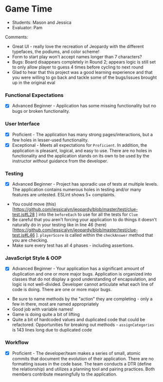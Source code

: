 # Game Time
* Students: Mason and Jessica
* Evaluator: Pam

Comments:
* Great UI - really love the recreation of Jeopardy with the different typefaces, the podiums, and color scheme! 
* Form to start play won't accept names longer than 7 characters?
* Bugs: Board disappears completely in Round 2; appears logic is still set to only allow player to guess 4 times before cycling to next round
* Glad to hear that this project was a good learning experience and that you were willing to go back and tackle some of the bugs/issues brought up in the original eval

### Functional Expectations

* [x] Advanced Beginner - Application has some missing functionality but no bugs or broken functionality.

### User Interface

* [x] Proficient - The application has many strong pages/interactions, but a few holes in lesser-used functionality.
* [x] Exceptional -  Meets all expectations for `Proficient`. In addition, the application is pleasant, logical, and easy to use. There are no holes in functionality and the application stands on its own to be used by the instructor _without_ guidance from the developer.

### Testing

* [x] Advanced Beginner - Project has sporadic use of tests at multiple levels. The application contains numerous holes in testing and/or many features are untested. ESLint shows 5+ complaints.

* You could move (this)[https://github.com/jessicalyn/jeopardy/blob/master/test/clue-test.js#L28 ] into the `beforeEach` to use for all the tests for `Clue`
* Be careful that you aren't forcing your application to do things it doesn't naturally do in your testing like in line 46 (here)[https://github.com/jessicalyn/jeopardy/blob/master/test/clue-test.js#L46 ]. `playerScore` is called within the `checkAnswer` method that you are checking.
* Make sure every test has all 4 phases - including assertions. 

### JavaScript Style & OOP

* [x] Advanced Beginner - Your application has a significant amount of duplication and one or more major bugs. Application is organized into classes that do not display a good understanding of encapsulation, and logic is not well-divided. Developer cannot articulate what each line of code is doing. There are one or more major bugs.

* Be sure to name methods by the "action" they are completing - only a few in there, most are named appropriately
* Good job with variable names!
* Game is doing quite a bit of lifting
* Quite a bit of hardcoded values and duplicated code that could be refactored. Opportunities for breaking out methods - `assignCategories` is 143 lines long due to duplicated code

### Workflow

* [x] Proficient - The developer/team makes a series of small, atomic commits that document the evolution of their application. There are no formatting issues in the code base. The team conducts a DTR (define the relationship) and utilizes a planning tool and pairing practices. Both members contribute meaningfully to the application.